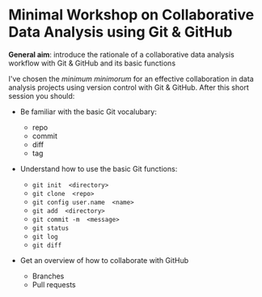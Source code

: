 # Minimal Workshop on Collaborative Data Analysis using Git & GitHub

**General aim**: introduce the rationale of a collaborative data analysis workflow with Git & GitHub and its basic functions

I've chosen the _minimum minimorum_ for an effective collaboration in data analysis projects using version control with Git & GitHub. After this short session you should:

- Be familiar with the basic Git vocalubary:
  - repo
  - commit
  - diff
  - tag

- Understand how to use the basic Git functions:
  - `git init  <directory>`
  - `git clone  <repo>`
  - `git config user.name  <name>`
  - `git add  <directory>`
  - `git commit -m  <message>`
  - `git status`
  - `git log`
  - `git diff`

- Get an overview of how to collaborate with GitHub
  - Branches
  - Pull requests
